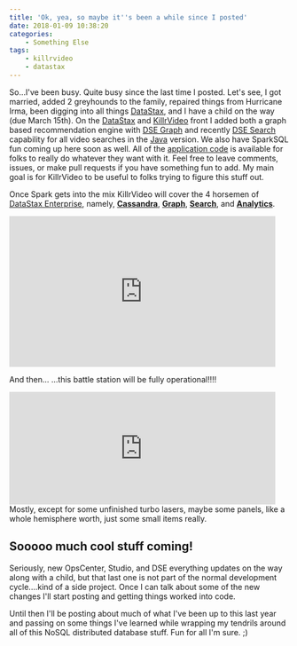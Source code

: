 ```yaml
---
title: 'Ok, yea, so maybe it''s been a while since I posted'
date: 2018-01-09 10:38:20
categories:
    - Something Else
tags:
    - killrvideo
    - datastax
---
```

So...I've been busy.  Quite busy since the last time I posted.  Let's see, I got married, added 2 greyhounds to the family, repaired things from Hurricane Irma, been digging into all things [DataStax][datastax], and I have a child on the way (due March 15th).  On the [DataStax][datastax] and [KillrVideo][killrvideo] front I added both a graph based recommendation engine with [DSE Graph][dsegraph] and recently [DSE Search][dsesearch] capability for all video searches in the [Java][killrvideo-java] version.  We also have SparkSQL fun coming up here soon as well.  All of the [application code][killrvideo-java] is available for folks to really do whatever they want with it.  Feel free to leave comments, issues, or make pull requests if you have something fun to add.  My main goal is for KillrVideo to be useful to folks trying to figure this stuff out.

Once Spark gets into the mix KillrVideo will cover the 4 horsemen of [DataStax Enterprise][enterprise], namely, 
**[Cassandra][enterprise]**, **[Graph][dsegraph]**, **[Search][dsesearch]**, and **[Analytics][dseanalytics]**.  
<iframe src="https://giphy.com/embed/4lF4W1jzt6jC0" width="480" height="272" frameBorder="0" class="giphy-embed" allowFullScreen></iframe>

<!-- more -->

And then...
...this battle station will be fully operational!!!!
<iframe src="https://giphy.com/embed/yI3rO1XBSf0He" width="480" height="203" frameBorder="0" class="giphy-embed" allowFullScreen></iframe>
Mostly, except for some unfinished turbo lasers, maybe some panels, like a whole hemisphere worth, just some small items really.

## Sooooo much cool stuff coming!
Seriously, new OpsCenter, Studio, and DSE everything updates on the way along with a child, but that last one is not part of the normal development cycle....kind of a side project.  Once I can talk about some of the new changes I'll start posting and getting things worked into code.

Until then I'll be posting about much of what I've been up to this last year and passing on some things I've learned while wrapping my tendrils around all of this NoSQL distributed database stuff.  Fun for all I'm sure.  ;)



[datastax]: https://www.datastax.com/
[enterprise]: https://www.datastax.com/products/datastax-enterprise
[killrvideo]: https://killrvideo.github.io/
[dsegraph]: http://www.datastax.com/products/datastax-enterprise-graph
[dsesearch]: https://www.datastax.com/products/datastax-enterprise-search
[dseanalytics]: https://www.datastax.com/products/datastax-enterprise-analytics
[opscenter]: https://www.datastax.com/products/datastax-opscenter
[studio]: https://www.datastax.com/products/datastax-studio-and-development-tools#DataStax-Studio
[killrvideo-java]: https://github.com/KillrVideo/killrvideo-java